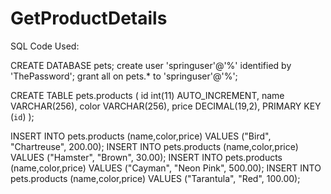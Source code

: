 # GetProductDetails

SQL Code Used:

CREATE DATABASE pets;
create user 'springuser'@'%' identified by 'ThePassword';
grant all on pets.* to 'springuser'@'%';

CREATE TABLE pets.products (
id  int(11) AUTO_INCREMENT, 
name VARCHAR(256), 
color VARCHAR(256), 
price DECIMAL(19,2),
PRIMARY KEY (`id`)
);

INSERT INTO pets.products (name,color,price) VALUES ("Bird", "Chartreuse", 200.00);
INSERT INTO pets.products (name,color,price) VALUES ("Hamster", "Brown", 30.00);
INSERT INTO pets.products (name,color,price) VALUES ("Cayman", "Neon Pink", 500.00);
INSERT INTO pets.products (name,color,price) VALUES ("Tarantula", "Red", 100.00);
